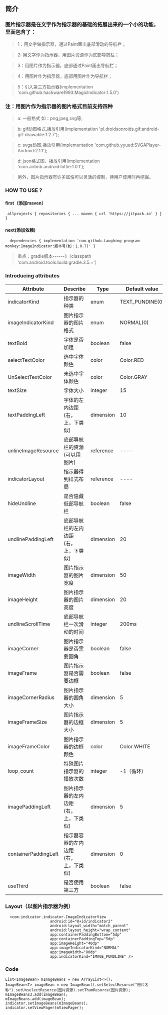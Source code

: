 ## 简介 
### 图片指示器是在文字作为指示器的基础的拓展出来的一个小的功能，里面包含了：
> 1：用文字做指示器，通过Paint画出底部滑动的导航栏；

> 2: 用文字作为指示器，用图片资源作为底部导航栏；

> 3：用图片作为指示器，底部通过Paint画出导航栏；

> 4：用图片作为指示器，底部用图片作为导航栏；

> 5：引入第三方指示器(implementation 'com.github.hackware1993:MagicIndicator:1.5.0')
### 注：用图片作为指示器的图片格式目前支持四种
> a:  一般格式 如：png,jpeg,svg等;

> b:  gif动图格式,播放引用(implementation 'pl.droidsonroids.gif:android-gif-drawable:1.2.7');

> c:  svga动图,播放引用(implementation 'com.github.yyued:SVGAPlayer-Android:2.1.1');

> d:  json格式图，播放引用(implementation 'com.airbnb.android:lottie:1.0.1');

> 另外，图片指示器有许多属性可以灵活的控制，待用户使用时再挖掘。
### HOW TO USE ?
#### first（添加maven）
` allprojects {
		repositories {
			...
			maven { url 'https://jitpack.io' }
		}
	}`  

#### next(添加依赖)
`  dependencies {
	        implementation 'com.github.Laughing-program-monkey:ImageIndicator:版本号(如：1.0.7)'
	}` 
	
> 重点：gradle版本------》（classpath 'com.android.tools.build:gradle:3.5.+'）
### Introducing attributes
Attribute  | Describe  | Type | Default value | Must
---- | ----- |  --- | ---- | -----
indicatorKind  | 指示器的种类 |  enum  | TEXT_PUNDINE(0) | NO
imageIndicatorKind  | 图片指示器的图片格式 |  enum  | NORMAL(0) | NO
textBold  | 字体是否加粗 |  boolean  | false | NO
selectTextColor  | 选中字体颜色 |  color  | Color.RED | NO
UnSelectTextColor  | 未选中字体颜色 |  color  | Color.GRAY | NO
textSize  | 字体大小 |  integer  | 15 | NO
textPaddingLeft  | 字体的左内边距(右，上，下类似) |  dimension  | 10 | NO
unlineImageResource  | 底部导航栏的资源(可以用图片) |  reference  | ---- | NO
indicatorLayout  | 指示器得到样式布局 |  reference  | ---- | NO
hideUndline  | 是否隐藏低部导航栏 |  boolean  | false | NO
undlinePaddingLeft  | 底部导航栏的左内边距(右，上，下类似) |  dimension  | 20 | NO
imageWidth  | 图片指示器的图片宽度 |  dimension  | 50 | NO
imageHeight  | 图片指示器的图片高度 |  dimension  | 20 | NO
undlineScrollTime  | 底部导航栏一次滑动的时间 |  integer  | 200ms | NO
imageCorner  | 图片指示器是否需要圆角 |  boolean  | false | NO
imageFrame  | 图片指示器是否需要边框 |  boolean  | false | NO
imageCornerRadius  | 图片指示器的圆角大小 |  dimension  | 5 | NO
imageFrameSize  | 图片指示器的边框大小 |  dimension  | 5 | NO
imageFrameColor  | 图片指示器的边框颜色 |  color  | Color.WHITE | NO
loop_count  | 特殊图片指示器的播放次数 |  integer  | -1（循环） | NO
imagePaddingLeft  | 图片指示器的左内边距(右，上，下类似) |  dimension  | 5 | NO
containerPaddingLeft | 指示器容器的左内边距(右，上，下类似) | dimension | 0 | NO 
useThird  | 是否使用第三方 |  boolean  | false | NO

### Layout（以图片指示器为例）
```
  <com.indicator.indicator.ImageIndicatorView
                    android:id="@+id/indicator2"
                    android:layout_width="match_parent"
                    android:layout_height="wrap_content"
                    app:containerPaddingBottom="5dp"
                    app:containerPaddingTop="5dp"
                    app:imageHeight="40dp"
                    app:imageIndicatorKind="NORMAL"
                    app:imageWidth="80dp"
                    app:indicatorKind="IMAGE_PUNDLINE" />
```
### Code
``` 
List<ImageBean> mImageBeans = new ArrayList<>();
ImageBean<T> imageBean = new ImageBean().setSelectResorce("图片名称").setUnselectResorce(图片资源).setThumResorce(图片资源);
mImageBeans3.add(imageBean);
mImageBeans.add(imageBean);
indicator.setImageBeans(mImageBeans);
indicator.setViewPager(mViewPager); 
```
